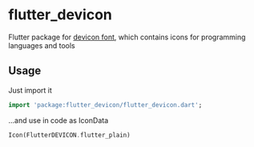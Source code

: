 # flutter_devicon

Flutter package for [devicon font](https://github.com/devicons/devicon), which contains icons for programming languages and tools

## Usage
Just import it
```dart
import 'package:flutter_devicon/flutter_devicon.dart';
```
...and use in code as IconData
```dart
Icon(FlutterDEVICON.flutter_plain)
```